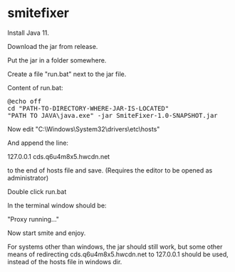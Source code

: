 # smitefixer

Install Java 11.

Download the jar from release.

Put the jar in a folder somewhere.

Create a file "run.bat" next to the jar file.

Content of run.bat:

<pre>
@echo off
cd "PATH-TO-DIRECTORY-WHERE-JAR-IS-LOCATED"
"PATH TO JAVA\java.exe" -jar SmiteFixer-1.0-SNAPSHOT.jar
</pre>

Now edit "C:\Windows\System32\drivers\etc\hosts"

And append the line:

127.0.0.1 cds.q6u4m8x5.hwcdn.net

to the end of hosts file and save. (Requires the editor to be opened as administrator)

Double click run.bat

In the terminal window should be:

"Proxy running..."

Now start smite and enjoy.

For systems other than windows, the jar should still work, but some other means of redirecting
cds.q6u4m8x5.hwcdn.net to 127.0.0.1 should be used, instead of the hosts file in windows dir.
